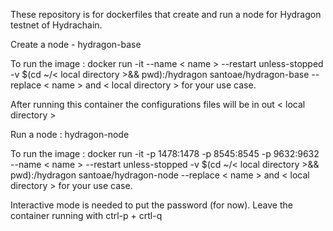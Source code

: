 These repository is for dockerfiles that create and run a node for Hydragon testnet of Hydrachain.


Create a node - hydragon-base 

To run the image : docker run -it --name < name > --restart unless-stopped -v $(cd ~/< local directory >&& pwd):/hydragon santoae/hydragon-base
--replace < name > and < local directory > for your use case.

After running this container the configurations files will be in out < local directory >

Run a node : hydragon-node

To run the image : docker run -it -p 1478:1478 -p 8545:8545 -p 9632:9632 --name < name > --restart unless-stopped -v $(cd ~/< local directory >&& pwd):/hydragon santoae/hydragon-node
--replace < name > and < local directory > for your use case.

Interactive mode is needed to put the password (for now). Leave the container running with ctrl-p + crtl-q
